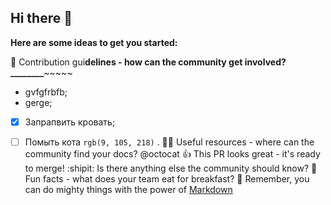 ## Hi there 👋



**Here are some ideas to get you started:**

🌈 Contribution gui**delines - how can the community get involved?******________****~~~~~
- gvfgfrbfb;
- gerge;
- [x] Запрапвить кровать;
- [ ] Помыть кота 	`rgb(9, 105, 218)` .
👩‍💻 Useful resources - where can the community find your docs?
@octocat :+1: This PR looks great - it's ready to merge! :shipit:
 Is there anything else the community should know?
🍿 Fun facts - what does your team eat for breakfast?
🧙 Remember, you can do mighty things with the power of [Markdown](https://docs.github.com/github/writing-on-github/getting-started-with-writing-and-formatting-on-github/basic-writing-and-formatting-syntax)

